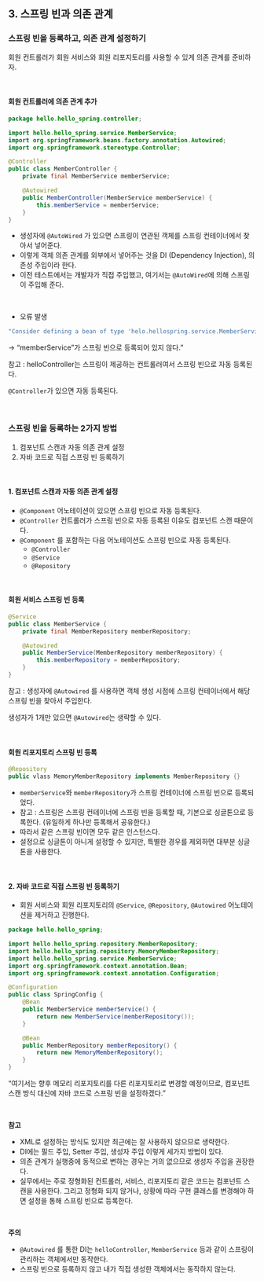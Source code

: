 ## 3. 스프링 빈과 의존 관계

### 스프링 빈을 등록하고, 의존 관계 설정하기

회원 컨트롤러가 회원 서비스와 회원 리포지토리를 사용할 수 있게 의존 관계를 준비하자.

<br/>

#### 회원 컨트롤러에 의존 관계 추가

```java
package hello.hello_spring.controller;

import hello.hello_spring.service.MemberService;
import org.springframework.beans.factory.annotation.Autowired;
import org.springframework.stereotype.Controller;

@Controller
public class MemberController {
    private final MemberService memberService;

    @Autowired
    public MemberController(MemberService memberService) {
        this.memberService = memberService;
    }
}
```

- 생성자에 `@AutoWired` 가 있으면 스프링이 연관된 객체를 스프링 컨테이너에서 찾아서 넣어준다.
- 이렇게 객체 의존 관계를 외부에서 넣어주는 것을 DI (Dependency Injection), 의존성 주입이라 한다.
- 이전 테스트에서는 개발자가 직접 주입했고, 여기서는 `@AutoWired`에 의해 스프링이 주입해 준다.

<br/>

- 오류 발생

```java
"Consider defining a bean of type 'helo.hellospring.service.MemberService' in your configuration."
```

→ “memberService”가 스프링 빈으로 등록되어 있지 않다.”

참고 : helloController는 스프링이 제공하는 컨트롤러여서 스프링 빈으로 자동 등록된다.

`@Controller`가 있으면 자동 등록된다.

<br/>

### 스프링 빈을 등록하는 2가지 방법

1. 컴포넌트 스캔과 자동 의존 관계 설정
2. 자바 코드로 직접 스프링 빈 등록하기

<br/>

#### 1. 컴포넌트 스캔과 자동 의존 관계 설정

- `@Component`  어노테이션이 있으면 스프링 빈으로 자동 등록된다.
- `@Controller`  컨트롤러가 스프링 빈으로 자동 등록된 이유도 컴포넌트 스캔 때문이다.
- `@Component` 를 포함하는 다음 어노테이션도 스프링 빈으로 자동 등록된다.
    - `@Controller`
    - `@Service`
    - `@Repository`

<br/>

#### 회원 서비스 스프링 빈 등록

```java
@Service
public class MemberService {
    private final MemberRepository memberRepository;

    @Autowired
    public MemberService(MemberRepository memberRepository) {
        this.memberRepository = memberRepository;
    }
}
```

참고 : 생성자에 `@Autowired` 를 사용하면 객체 생성 시점에 스프링 컨테이너에서 해당 스프링 빈을 찾아서 주입한다.

생성자가 1개만 있으면 `@Autowired`는 생략할 수 있다.

<br/>

#### 회원 리포지토리 스프링 빈 등록

```java
@Repository
public vlass MemoryMemberRepository implements MemberRepository {}
```

- `memberService`와 `memberRepository`가 스프링 컨테이너에 스프링 빈으로 등록되었다.
- 참고 : 스프링은 스프링 컨테이너에 스프링 빈을 등록할 때, 기본으로 싱글톤으로 등록한다. (유일하게 하나만 등록해서 공유한다.)
- 따라서 같은 스프링 빈이면 모두 같은 인스턴스다.
- 설정으로 싱글톤이 아니게 설정할 수 있지만, 특별한 경우를 제외하면 대부분 싱글톤을 사용한다.

<br/>

#### 2. 자바 코드로 직접 스프링 빈 등록하기

- 회원 서비스와 회원 리포지토리의 `@Service`, `@Repository`, `@Autowired` 어노테이션을 제거하고 진행한다.

```java
package hello.hello_spring;

import hello.hello_spring.repository.MemberRepository;
import hello.hello_spring.repository.MemoryMemberRepository;
import hello.hello_spring.service.MemberService;
import org.springframework.context.annotation.Bean;
import org.springframework.context.annotation.Configuration;

@Configuration
public class SpringConfig {
    @Bean
    public MemberService memberService() {
        return new MemberService(memberRepository());
    }

    @Bean
    public MemberRepository memberRepository() {
        return new MemoryMemberRepository();
    }
}
```

“여기서는 향후 메모리 리포지토리를 다른 리포지토리로 변경할 예정이므로, 컴포넌트 스캔 방식 대신에 자바 코드로 스프링 빈을 설정하겠다.”

<br/>

**참고**
- XML로 설정하는 방식도 있지만 최근에는 잘 사용하지 않으므로 생략한다.
- DI에는 필드 주입, Setter 주입, 생성자 주입 이렇게 세가지 방법이 있다.
- 의존 관계가 실행중에 동적으로 변하는 경우는 거의 없으므로 생성자 주입을 권장한다.
- 실무에서는 주로 정형화된 컨트롤러, 서비스, 리포지토리 같은 코드는 컴포넌트 스캔을 사용한다. 그리고 정형화 되지 않거나, 상황에 따라 구현 클래스를 변경해야 하면 설정을 통해 스프링 빈으로 등록한다.

<br/>

**주의**
- `@Autowired` 를 통한 DI는 `helloController`, `MemberService` 등과 같이 스프링이 관리하는 객체에서만 동작한다.
- 스프링 빈으로 등록하지 않고 내가 직접 생성한 객체에서는 동작하지 않는다.